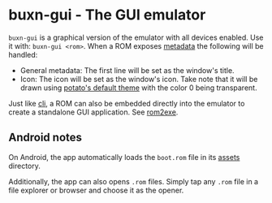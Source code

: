 # buxn-gui - The GUI emulator

`buxn-gui` is a graphical version of the emulator with all devices enabled.
Use it with: `buxn-gui <rom>`.
When a ROM exposes [metadata](https://wiki.xxiivv.com/site/metadata.html) the following will be handled:

* General metadata: The first line will be set as the window's title.
* Icon: The icon will be set as the window's icon.
  Take note that it will be drawn using [potato's default theme](https://git.sr.ht/~rabbits/potato/tree/325083af9dbde3c39e27e67e75b026ed4b98c8f0/item/src/potato.tal#L31) with the color 0 being transparent.

Just like [cli](./cli.md), a ROM can also be embedded directly into the emulator to create a standalone GUI application.
See [rom2exe](./rom2exe.md).

## Android notes

On Android, the app automatically loads the `boot.rom` file in its [assets](../src/android/apk/assets/README.md) directory.

Additionally, the app can also opens `.rom` files.
Simply tap any `.rom` file in a file explorer or browser and choose it as the opener.
